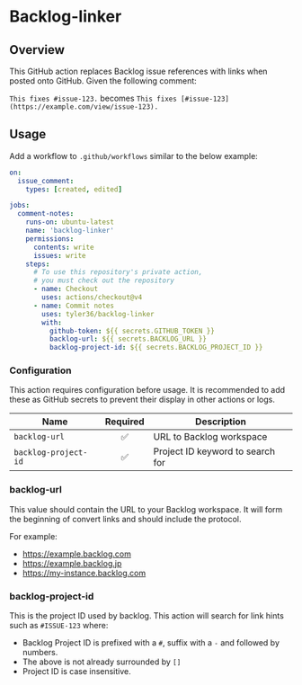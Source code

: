 # Backlog-linker

## Overview

This GitHub action replaces Backlog issue references with links when posted onto GitHub.
Given the following comment:

`This fixes #issue-123.` becomes `This fixes [#issue-123](https://example.com/view/issue-123).`

## Usage

Add a workflow to `.github/workflows` similar to the below example:

```yml
on:
  issue_comment:
    types: [created, edited]

jobs:
  comment-notes:
    runs-on: ubuntu-latest
    name: 'backlog-linker'
    permissions:
      contents: write
      issues: write
    steps:
      # To use this repository's private action,
      # you must check out the repository
      - name: Checkout
        uses: actions/checkout@v4
      - name: Commit notes
        uses: tyler36/backlog-linker
        with:
          github-token: ${{ secrets.GITHUB_TOKEN }}
          backlog-url: ${{ secrets.BACKLOG_URL }}
          backlog-project-id: ${{ secrets.BACKLOG_PROJECT_ID }}
```

### Configuration

This action requires configuration before usage.
It is recommended to add these as GitHub secrets to prevent their display in other actions or logs.

| Name                | Required | Description                      |
| ------------------- | :------: | -------------------------------- |
| `backlog-url`        |    ✅    | URL to Backlog workspace         |
| `backlog-project-id` |    ✅    | Project ID keyword to search for |

### backlog-url

This value should contain the URL to your Backlog workspace.
It will form the beginning of convert links and should include the protocol.

For example:

- <https://example.backlog.com>
- <https://example.backlog.jp>
- <https://my-instance.backlog.com>

### backlog-project-id

This is the project ID used by backlog.
This action will search for link hints such as `#ISSUE-123` where:

- Backlog Project ID is prefixed with a `#`, suffix with a `-` and followed by numbers.
- The above is not already surrounded by `[]`
- Project ID is case insensitive.
